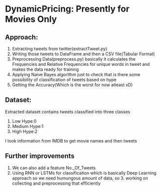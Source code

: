 # DynamicPricing: Presently for Movies Only

## Approach:
  1. Extracting tweets from twitter(extractTweet.py)
  2. Writing those tweets to DataFrame and then a CSV file(Tabular Format)
  3. Preprocessing Data(preprocess.py) basically it calculates the Frequencies and Relative Frequencies for unique words      in tweet and makes the data ready for training
  4. Applying Naive Bayes algorithm just to check that is there some possibility of classification of tweets based on hype
  5. Getting the Accuracy(Which is the worst for now atleast xD)

## Dataset:
Extracted dataset contains tweets classified into three classes
1. Low Hype:0
2. Medium Hype:1
3. High Hype:2

I took information from IMDB to get movie names and then tweets

## Further improvements
1. We can also add a feature No._Of_Tweets
2. Using RNN or LSTMs for classification which is basically Deep Learning approach so we need humungous amount of data, so 3. working on collecting and preprocessing that efficiently
